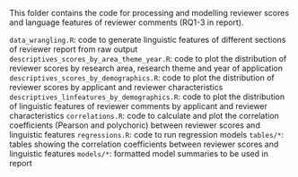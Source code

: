 This folder contains the code for processing and modelling reviewer scores and language features of reviewer comments (RQ1-3 in report).

`data_wrangling.R`: code to generate linguistic features of different sections of reviewer report from raw output
`descriptives_scores_by_area_theme_year.R`: code to plot the distribution of reviewer scores by research area, research theme and year of application
`descriptives_scores_by_demographics.R`: code to plot the distribution of reviewer scores by applicant and reviewer characteristics
`descriptives_linfeatures_by_demographics.R`: code to plot the distribution of linguistic features of reviewer comments by applicant and reviewer characteristics
`correlations.R`: code to calculate and plot the correlation coefficients (Pearson and polychoric) between reviewer scores and linguistic features
`regressions.R`: code to run regression models 
`tables/*`: tables showing the correlation coefficients between reviewer scores and linguistic features
`models/*`: formatted model summaries to be used in report